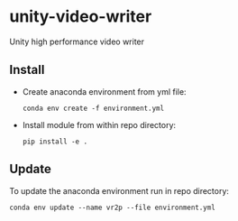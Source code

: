 # unity-video-writer
Unity high performance video writer
## Install
* Create anaconda environment from yml file:
    ```
    conda env create -f environment.yml
    ``` 
* Install module from within repo directory:
    ```
    pip install -e .
    ```
## Update
To update the anaconda environment run in repo directory:
```
conda env update --name vr2p --file environment.yml
```